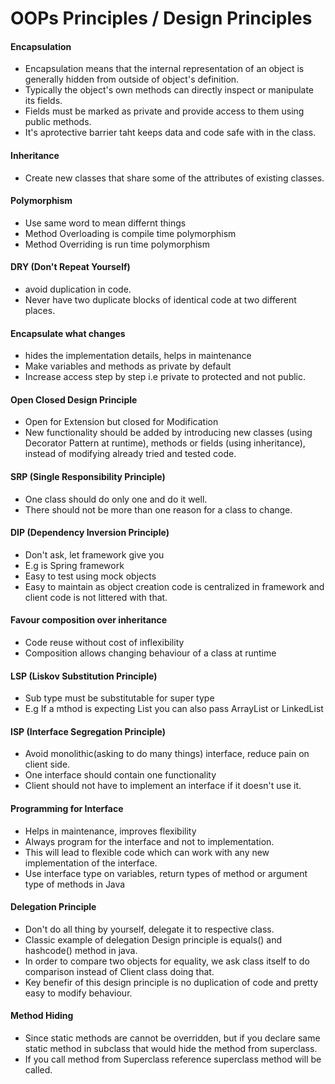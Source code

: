# OOPs Principles / Design Principles

#### Encapsulation
- Encapsulation means that the internal representation of an object is generally hidden from outside of object's definition.
- Typically the object's own methods can directly inspect or manipulate its fields.
- Fields must be marked as private and provide access to them using public methods.
- It's aprotective barrier taht keeps data and code safe with in the class.

#### Inheritance
- Create new classes that share some of the attributes of existing classes.

#### Polymorphism
- Use same word to mean differnt things
- Method Overloading is compile time polymorphism
- Method Overriding is run time polymorphism

#### DRY (Don't Repeat Yourself) 
- avoid duplication in code.
- Never have two duplicate blocks of identical code at two different places.

#### Encapsulate what changes 
- hides the implementation details, helps in maintenance
- Make variables and methods as private by default
- Increase access step by step i.e private to protected and not public.

#### Open Closed Design Principle 
- Open for Extension but closed for Modification
- New functionality should be added by introducing new classes (using Decorator Pattern at runtime), methods or fields (using inheritance), instead of modifying already tried and tested code.

#### SRP (Single Responsibility Principle) 
- One class should do only one and do it well.
- There should not be more than one reason for a class to change.

#### DIP (Dependency Inversion Principle) 
- Don't ask, let framework give you
- E.g is Spring framework
- Easy to test using mock objects
- Easy to maintain as object creation code is centralized in framework and client code is not littered with that.

#### Favour composition over inheritance 
- Code reuse without cost of inflexibility
- Composition allows changing behaviour of a class at runtime

#### LSP (Liskov Substitution Principle) 
- Sub type must be substitutable for super type
- E.g If a mthod is expecting List you can also pass ArrayList or LinkedList

#### ISP (Interface Segregation Principle) 
- Avoid monolithic(asking to do many things) interface, reduce pain on client side.
- One interface should contain one functionality
- Client should not have to implement an interface if it doesn't use it.

#### Programming for Interface 
- Helps in maintenance, improves flexibility
- Always program for the interface and not to implementation.
- This will lead to flexible code which can work with any new implementation of the interface.
- Use interface type on variables, return types of method or argument type of methods in Java

#### Delegation Principle 
- Don't do all thing by yourself, delegate it to respective class.
- Classic example of delegation Design principle is equals() and hashcode() method in java. 
- In order to compare two objects for equality, we ask class itself to do comparison instead of Client class doing that.
- Key benefir of this design principle is no duplication of code and pretty easy to modify behaviour.

#### Method Hiding
- Since static methods are cannot be overridden, but if you declare same static method in subclass that would hide the method from superclass.
- If you call method from Superclass reference superclass method will be called.
